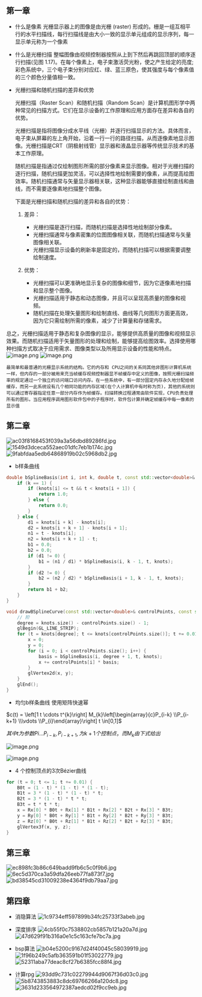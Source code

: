## 第一章

- 什么是像素
光栅显示器上的图像是由光栅 (raster) 形成的。栅是一组互相平行的水平扫描线，每行扫描线是由大小一致的显示单元组成的显示序列，每一显示单元称为一个像素
- 什么是光栅扫描
整幅图像由视频控制器按照从上到下然后再跳回顶部的顺序逐行扫描(见图 1.17)。在每个像素上，电子束激活荧光粉，使之产生给定的亮度;彩色系统中，三个电子束分别对应红、绿、蓝三原色，使其强度与每个像素值的三个颜色分量值相一致。
- 光栅扫描和随机扫描的差异和优势

	光栅扫描（Raster Scan）和随机扫描（Random Scan）是计算机图形学中两种常见的扫描方式。它们在显示设备的工作原理和应用方面存在差异和各自的优势。
	
	光栅扫描是指将图像分成水平线（光栅）并逐行扫描显示的方法。具体而言，电子束从屏幕的左上角开始，沿着一行一行的路径扫描，从而逐像素地显示图像。光栅扫描是CRT（阴极射线管）显示器和液晶显示器等传统显示技术的基本工作原理。
	
	随机扫描是指通过仅绘制图形所需的部分像素来显示图像。相对于光栅扫描的逐行扫描，随机扫描更加灵活，可以选择性地绘制需要的像素，从而提高绘图效率。随机扫描通常与矢量显示器相关联，这种显示器能够直接绘制直线和曲线，而不需要逐像素地扫描整个图像。
	
	下面是光栅扫描和随机扫描的差异和各自的优势：
	
	1. 差异：
	    
	    - 光栅扫描是逐行扫描，而随机扫描是选择性地绘制部分像素。
	    - 光栅扫描通常与像素密集的位图图像相关联，而随机扫描通常与矢量图像相关联。
	    - 光栅扫描显示设备的刷新率是固定的，而随机扫描可以根据需要调整绘制速度。
	2. 优势：
	    
	    - 光栅扫描可以更准确地显示复杂的图像和细节，因为它逐像素地扫描和显示整个图像。
	    - 光栅扫描适用于静态和动态图像，并且可以呈现高质量的图像和视频。
	    - 随机扫描在处理矢量图形和绘制直线、曲线等几何图形方面更高效，因为它只需绘制所需的像素，减少了计算量和存储需求。
	
总之，光栅扫描适用于静态和复杂图像的显示，能够提供高质量的图像和视频显示效果。而随机扫描适用于矢量图形的处理和绘制，能够提高绘图效率。选择使用哪种扫描方式取决于应用需求、图像类型以及所用显示设备的性能和特点。
![image.png](https://pan.lmio.xyz/pic/ca9f982632074d222b6b9fcafbedb8c6.png)
![image.png](https://pan.lmio.xyz/pic/a1b8004e89e512afbca84b72b2576df1.png)

	最简单和最普通的光栅显示系统的结构。它的内存和 CPU之间的关系同其他非图形计算机系统一样，但内存的一部分被用来充当帧缓存视频控制器显不帧缓存中定义的图像，按照光栅扫描频率的规定通过一个独立的访问端口访问内存。在一些系统中，有一部分固定内存永久地分配给帧缓存，而另一此系统设有几个相同功能的内存区域(在个人计算机中有时称为页)，其他的系统则可以通过寄存器指定任意一部分内存作为帧缓存。扫描转换过程通常由软件实现，CPU负责处理所有的图形。当应用程序调用图形软件包中的子程序时，软件包计算并确定帧缓存中每一像素的显示值


## 第二章
![ac03f8168453f039a3a56dbd89286fd.jpg](https://pan.lmio.xyz/pic/3687c78629e1c9e9f2bcf61ffd24a7e2.jpg)
![1549d3dceca552aec01dfc7eb1b174c.jpg](https://pan.lmio.xyz/pic/f8e4dcc4356f5c7d782713bd3965b2f6.jpg)
![9fabfdaa5edb64868919b02c5968db2.jpg](https://pan.lmio.xyz/pic/1fa764afd224fefa24a56627e1b780ad.jpg)



- b样条曲线
```cpp
double bSplineBasis(int i, int k, double t, const std::vector<double>& knots) {
    if (k == 1) {
        if (knots[i] <= t && t < knots[i + 1]) {
            return 1.0;
        } else {
            return 0.0;
        }
    } else {
        d1 = knots[i + k] - knots[i];
        d2 = knots[i + k + 1] - knots[i + 1];
        n1 = t - knots[i];
        n2 = knots[i + k + 1] - t;
        b1 = 0.0;
        b2 = 0.0;
        if (d1 != 0) {
            b1 = (n1 / d1) * bSplineBasis(i, k - 1, t, knots);
        }
        if (d2 != 0) {
            b2 = (n2 / d2) * bSplineBasis(i + 1, k - 1, t, knots);
        }
        return b1 + b2;
    }
}

void drawBSplineCurve(const std::vector<double>& controlPoints, const std::vector<double>& knots) {
	// 阶
    degree = knots.size() - controlPoints.size() - 1;
    glBegin(GL_LINE_STRIP);
    for (t = knots[degree]; t <= knots[controlPoints.size()]; t += 0.01) {
        x = 0;
        y = 0;
        for (i = 0; i < controlPoints.size(); i++) {
            basis = bSplineBasis(i, degree + 1, t, knots);
            x += controlPoints[i] * basis;
        }
        glVertex2d(x, y);
    }
    glEnd();
}
```

- 均匀b样条曲线 使用矩阵快速幂

$c(t) = \left[1 t \cdots t^{k}\right] M_{k}\left[\begin{array}{c}P_{i-k} \\P_{i-k+1} \\\vdots \\P_{i}\end{array}\right] t \in[0,1]$

$其中t为参数 P i ... P_{i-k},P_{i-k+1},为k + 1 个控制点，而M_k​由下式给出$

![image.png](https://pan.lmio.xyz/pic/7968cf8d3f7297a4181b97b1442b8c73.png)


![image.png](https://pan.lmio.xyz/pic/e928f99fdb2048e2a2995ad32c5ffb02.png)


- 4 个控制顶点的3次Bézier曲线

```c
for (t = 0; t <= 1; t += 0.01) {
    B0t = (1 - t) * (1 - t) * (1 - t);
    B1t = 3 * (1 - t) * (1 - t) * t;
    B2t = 3 * (1 - t) * t * t;
    B3t = t * t * t;
    x = Rx[0] * B0t + Rx[1] * B1t + Rx[2] * B2t + Rx[3] * B3t;
    y = Ry[0] * B0t + Ry[1] * B1t + Ry[2] * B2t + Ry[3] * B3t;
    z = Rz[0] * B0t + Rz[1] * B1t + Rz[2] * B2t + Rz[3] * B3t;
    glVertex3f(x, y, z);
}
```
  

## 第三章

![ec898fc3b86c649badd9fb6c5c0f9b6.jpg](https://pan.lmio.xyz/pic/94121baec23dc699dc9bbf0ecd8e4f9b.jpg)
![6ec5d370ca3a59dfa26eeb77fa873f7.jpg](https://pan.lmio.xyz/pic/896c0c51d30d79755636be746a14527f.jpg)
![bd38545cd31009238e4364f9db79aa7.jpg](https://pan.lmio.xyz/pic/390c7a133a8510afb42013a20a3332d7.jpg)



## 第四章
- 消隐算法
![1c9734eff597899b34fc25733f3abeb.jpg](https://pan.lmio.xyz/pic/9a4ece3425b7a81a4e52dd4121394334.jpg)


- 深度排序
![4cb55f0c7538802cb5857b121a20a7d.jpg](https://pan.lmio.xyz/pic/17dd171e1b8f061ec5a99f3a4f9e7a75.jpg)
![47d629f91b316a0e1c5c163cfe7bc7a.jpg](https://pan.lmio.xyz/pic/d791837e83eb9adbbfbcace85e3d1ff7.jpg)
- bsp算法
![b04e5200c9167d24f40045c58039919.jpg](https://pan.lmio.xyz/pic/cc894510eaaca183c79a29febfc831cf.jpg)
![1f96b249c5afb363591b01f53022779.jpg](https://pan.lmio.xyz/pic/0205bd6377309796ae06504eab7e9182.jpg)
![52311aba77deac8cf27b6385fcc88f4.jpg](https://pan.lmio.xyz/pic/da1bb835cd5589e7765888db619ae5bf.jpg)
- 计算rpg
![93dd9c731c02279944d9067f36d03c0.jpg](https://pan.lmio.xyz/pic/bf493b2fdc20ee4cf8e5767d0ebb75db.jpg)
![5b8743853883c8dc69766266a120dc8.jpg](https://pan.lmio.xyz/pic/156ef1944e778947763bf7f63a8ddee1.jpg)
![3631d233564972387aedcd02f9cc9eb.jpg](https://pan.lmio.xyz/pic/0a09fbd111766c8cc1d38f443b628b2d.jpg)






